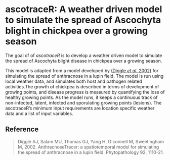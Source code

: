# ascotraceR: A weather driven model to simulate the spread of Ascochyta blight in chickpea over a growing season 

The goal of of _ascotraceR_ is to develop a weather driven model to simulate the spread of Ascochyta blight disease in chickpea over a growing season.     

This model is adapted from a model developed by [(Diggle _et al._ 2002)](https://doi.org/10.1094/PHYTO.2002.92.10.1110) for simulating the spread of anthracnose in a lupin field. The model is run using local weather data, and simulates both host and pathogen related activities.The growth of chickpea is described in terms of development of growing points, and disease progress is measured by quantifying the loss of healthy growing points. As the model runs, it keeps a continuous track of non-infected, latent, infected and sporulating growing points (lesions). The ascotraceR’s minimum input requirements are location specific weather data and a list of input variables.


## Reference

> Diggle AJ, Salam MU, Thomas GJ, Yang H, O'connell M, Sweetingham M, 2002. AnthracnoseTracer: a spatiotemporal model for simulating the spread of anthracnose in a lupin field. Phytopathology 92, 1110-21.



